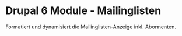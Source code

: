 Drupal 6 Module - Mailinglisten
===============================

Formatiert und dynamisiert die Mailinglisten-Anzeige inkl. Abonnenten.